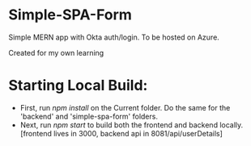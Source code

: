 # Simple-SPA-Form
Simple MERN app with Okta auth/login. 
To be hosted on Azure.

Created for my own learning

# Starting Local Build:
- First, run *npm install* on the Current folder. Do the same for the 'backend' and 'simple-spa-form' folders.
- Next, run *npm start* to build both the frontend and backend locally. [frontend lives in 3000, backend api in 8081/api/userDetails]
